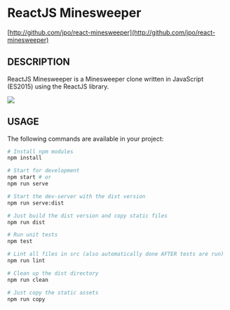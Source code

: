 # ReactJS Minesweeper

[http://github.com/jpo/react-minesweeper](http://github.com/jpo/react-minesweeper)

## DESCRIPTION
ReactJS Minesweeper is a Minesweeper clone written in JavaScript (ES2015)
using the ReactJS library.

<img src="https://raw.github.com/jpo/react-minesweeper/master/src/images/screenshot.png" />

## USAGE
The following commands are available in your project:
```bash
# Install npm modules
npm install

# Start for development
npm start # or
npm run serve

# Start the dev-server with the dist version
npm run serve:dist

# Just build the dist version and copy static files
npm run dist

# Run unit tests
npm test

# Lint all files in src (also automatically done AFTER tests are run)
npm run lint

# Clean up the dist directory
npm run clean

# Just copy the static assets
npm run copy
```
